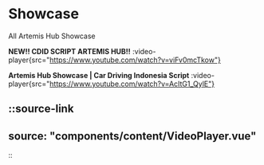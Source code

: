 # Showcase

All Artemis Hub Showcase

**NEW!! CDID SCRIPT ARTEMIS HUB!!**
  :video-player{src="https://www.youtube.com/watch?v=viFv0mcTkow"}

**Artemis Hub Showcase | Car Driving Indonesia Script**
  :video-player{src="https://www.youtube.com/watch?v=AcItG1_QylE"}

<!-- 
::props{of="VideoPlayer"}
::
-->

::source-link
---
source: "components/content/VideoPlayer.vue"
---
::

